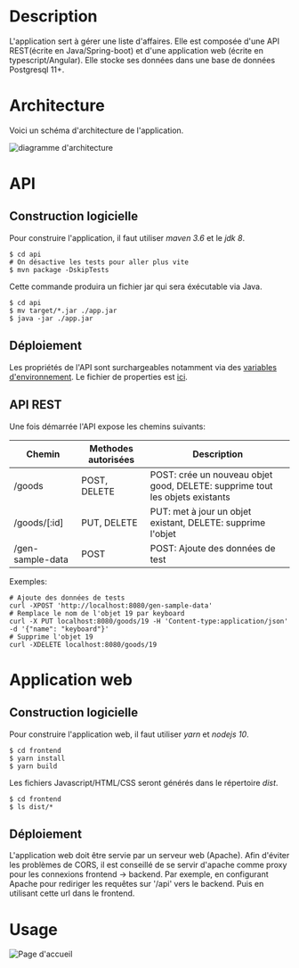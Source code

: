 # Description

L'application sert à gérer une liste d'affaires.  Elle est composée d'une API REST(écrite en Java/Spring-boot) et d'une application web (écrite en typescript/Angular).
Elle stocke ses données dans une base de données Postgresql 11+.

# Architecture
Voici un schéma d'architecture de l'application.

![diagramme d'architecture](architecture.jpg "Architecture")

# API
## Construction logicielle
Pour construire l'application, il faut utiliser *maven 3.6* et le *jdk 8*.

```
$ cd api
# On désactive les tests pour aller plus vite
$ mvn package -DskipTests
```

Cette commande produira un fichier jar qui sera éxécutable via Java.

```
$ cd api
$ mv target/*.jar ./app.jar
$ java -jar ./app.jar
```

## Déploiement

Les propriétés de l'API sont surchargeables notamment via des [variables d'environnement](https://docs.spring.io/spring-boot/docs/current/reference/html/spring-boot-features.html#boot-features-external-config-relaxed-binding-from-environment-variables).
Le fichier de properties est [ici](https://github.com/govpf/devops-challenge/blob/master/api/src/main/resources/application.properties).

## API REST
Une fois démarrée l'API expose les chemins suivants:

| Chemin           | Methodes autorisées           | Description                                                                  |
|------------------|-------------------------------|------------------------------------------------------------------------------|
| /goods           | POST, DELETE                  | POST: crée un nouveau objet good, DELETE: supprime tout les objets existants |
| /goods/[:id]     | PUT, DELETE                   | PUT: met à jour un objet existant, DELETE: supprime l'objet                  |
| /gen-sample-data | POST                          | POST: Ajoute des données de test                                             |

Exemples:
```
# Ajoute des données de tests
curl -XPOST 'http://localhost:8080/gen-sample-data'
# Remplace le nom de l'objet 19 par keyboard
curl -X PUT localhost:8080/goods/19 -H 'Content-type:application/json' -d '{"name": "keyboard"}'
# Supprime l'objet 19
curl -XDELETE localhost:8080/goods/19
```

# Application web

## Construction logicielle

Pour construire l'application web, il faut utiliser *yarn* et *nodejs 10*.

```
$ cd frontend
$ yarn install
$ yarn build
```

Les fichiers Javascript/HTML/CSS seront générés dans le répertoire *dist*.
```
$ cd frontend
$ ls dist/*
```

## Déploiement

L'application web doit être servie par un serveur web (Apache).
Afin d'éviter les problèmes de CORS, il est conseillé de se servir d'apache comme proxy pour les connexions frontend -> backend. 
Par exemple, en configurant Apache pour rediriger les requêtes sur '/api' vers le backend. Puis en utilisant cette url dans le frontend.


# Usage

![Page d'accueil](home.jpg "Page d'accueil")
